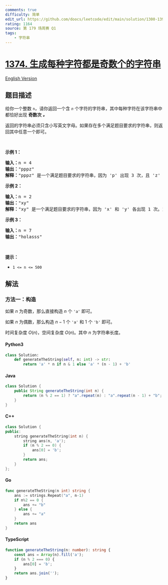 ```yaml
---
comments: true
difficulty: 简单
edit_url: https://github.com/doocs/leetcode/edit/main/solution/1300-1399/1374.Generate%20a%20String%20With%20Characters%20That%20Have%20Odd%20Counts/README.md
rating: 1164
source: 第 179 场周赛 Q1
tags:
    - 字符串
---
```


<!-- problem:start -->

# [1374. 生成每种字符都是奇数个的字符串](https://leetcode.cn/problems/generate-a-string-with-characters-that-have-odd-counts)

[English Version](/solution/1300-1399/1374.Generate%20a%20String%20With%20Characters%20That%20Have%20Odd%20Counts/README_EN.md)

## 题目描述

<!-- description:start -->

<p>给你一个整数 <code>n</code>，请你返回一个含<em> <code>n</code> </em>个字符的字符串，其中每种字符在该字符串中都恰好出现 <strong>奇数次</strong> <em><strong>。</strong></em></p>

<p>返回的字符串必须只含小写英文字母。如果存在多个满足题目要求的字符串，则返回其中任意一个即可。</p>

<p>&nbsp;</p>

<p><strong>示例 1：</strong></p>

<pre><strong>输入：</strong>n = 4
<strong>输出：</strong>&quot;pppz&quot;
<strong>解释：</strong>&quot;pppz&quot; 是一个满足题目要求的字符串，因为 &#39;p&#39; 出现 3 次，且 &#39;z&#39; 出现 1 次。当然，还有很多其他字符串也满足题目要求，比如：&quot;ohhh&quot; 和 &quot;love&quot;。
</pre>

<p><strong>示例 2：</strong></p>

<pre><strong>输入：</strong>n = 2
<strong>输出：</strong>&quot;xy&quot;
<strong>解释：</strong>&quot;xy&quot; 是一个满足题目要求的字符串，因为 &#39;x&#39; 和 &#39;y&#39; 各出现 1 次。当然，还有很多其他字符串也满足题目要求，比如：&quot;ag&quot; 和 &quot;ur&quot;。
</pre>

<p><strong>示例 3：</strong></p>

<pre><strong>输入：</strong>n = 7
<strong>输出：</strong>&quot;holasss&quot;
</pre>

<p>&nbsp;</p>

<p><strong>提示：</strong></p>

<ul>
	<li><code>1 &lt;= n &lt;= 500</code></li>
</ul>

<!-- description:end -->

## 解法

<!-- solution:start -->

### 方法一：构造

如果 $n$ 为奇数，那么直接构造 $n$ 个 `'a'` 即可。

如果 $n$ 为偶数，那么构造 $n-1$ 个 `'a'` 和 $1$ 个 `'b'` 即可。

时间复杂度 $O(n)$，空间复杂度 $O(n)$。其中 $n$ 为字符串长度。

<!-- tabs:start -->

#### Python3

```python
class Solution:
    def generateTheString(self, n: int) -> str:
        return 'a' * n if n & 1 else 'a' * (n - 1) + 'b'
```

#### Java

```java
class Solution {
    public String generateTheString(int n) {
        return (n % 2 == 1) ? "a".repeat(n) : "a".repeat(n - 1) + "b";
    }
}
```

#### C++

```cpp
class Solution {
public:
    string generateTheString(int n) {
        string ans(n, 'a');
        if (n % 2 == 0) {
            ans[0] = 'b';
        }
        return ans;
    }
};
```

#### Go

```go
func generateTheString(n int) string {
	ans := strings.Repeat("a", n-1)
	if n%2 == 0 {
		ans += "b"
	} else {
		ans += "a"
	}
	return ans
}
```

#### TypeScript

```ts
function generateTheString(n: number): string {
    const ans = Array(n).fill('a');
    if (n % 2 === 0) {
        ans[0] = 'b';
    }
    return ans.join('');
}
```

<!-- tabs:end -->

<!-- solution:end -->

<!-- problem:end -->

